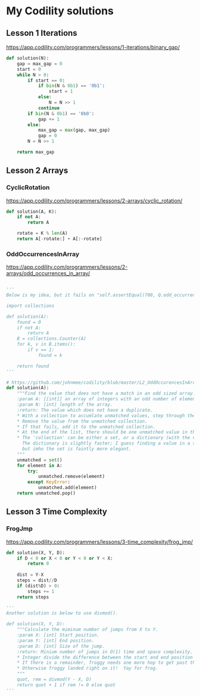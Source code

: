 # My Codility solutions

## Lesson 1 Iterations
https://app.codility.com/programmers/lessons/1-iterations/binary_gap/

```python
def solution(N):
    gap = max_gap = 0
    start = 0
    while N > 0:
        if start == 0:
            if bin(N & 0b1) == '0b1':
                start = 1
            else:
                N = N >> 1
            continue
        if bin(N & 0b1) == '0b0':
            gap += 1
        else:
            max_gap = max(gap, max_gap)
            gap = 0
        N = N >> 1

    return max_gap
```

## Lesson 2 Arrays

### CyclicRotation
https://app.codility.com/programmers/lessons/2-arrays/cyclic_rotation/

```python
def solution(A, K):
    if not A:
        return A

    rotate = K % len(A)
    return A[-rotate:] + A[:-rotate]
```
### OddOccurrencesInArray
https://app.codility.com/programmers/lessons/2-arrays/odd_occurrences_in_array/

```python

'''
Below is my idea, but it fails on "self.assertEqual(700, Q.odd_occurrences_in_array.solution(arr))"

import collections

def solution(A):
    found = 0
    if not A:
        return A
    B = collections.Counter(A)
    for k, v in B.items():
        if v == 1:
            found = k

    return found
'''

# https://github.com/johnmee/codility/blob/master/L2_OddOccurencesInArray.py
def solution(A):
    """Find the value that does not have a match in an odd sized array.
    :param A: [[int]] an array of integers with an odd number of elements.
    :param N: [int] length of the array.
    :return: The value which does not have a duplicate.
    * With a collection to accumlate unmatched values, step through the array.
    * Remove the value from the unmatched collection.
    * If that fails, add it to the unmatched collection.
    * At the end of the list, there should be one unmatched value in the collection.
    * The 'collection' can be either a set, or a dictionary (with the value as the key and a boolean as the value).
      The dictionary is slightly faster; I guess finding a value in a set is more work than indexed dict keys,
      but imho the set is faintly more elegant.
    """
    unmatched = set()
    for element in A:
        try:
            unmatched.remove(element)
        except KeyError:
            unmatched.add(element)
    return unmatched.pop()
```

## Lesson 3 Time Complexity

### FrogJmp
https://app.codility.com/programmers/lessons/3-time_complexity/frog_jmp/

```python
def solution(X, Y, D):
    if D < 0 or X < 0 or Y < 0 or Y < X:
        return 0
    
    dist = Y-X
    steps = dist//D
    if (dist%D) > 0:
        steps += 1
    return steps

'''
Another solution is below to use divmod().

def solution(X, Y, D):
    """Calculate the miminum number of jumps from X to Y.
    :param X: [int] Start position.
    :param Y: [int] End position.
    :param D: [int] Size of the jump.
    :return: Minium number of jumps in O(1) time and space complexity.
    * Integer divide the difference between the start and end position by the jump size.
    * If there is a remainder, froggy needs one more hop to get past the end.
    * Otherwise froggy landed right on it!  Yay for frog.
    """
    quot, rem = divmod(Y - X, D)
    return quot + 1 if rem != 0 else quot
'''
```